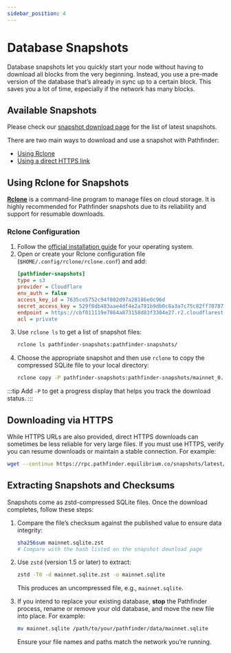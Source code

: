```yaml
---
sidebar_position: 4
---
```


# Database Snapshots

Database snapshots let you quickly start your node without having to download all blocks from the very beginning. Instead, you use a pre-made version of the database that’s already in sync up to a certain block. This saves you a lot of time, especially if the network has many blocks.

## Available Snapshots

Please check our [snapshot download page](https://rpc.pathfinder.equilibrium.co/snapshots/latest) for the list of latest snapshots.

There are two main ways to download and use a snapshot with Pathfinder:

* [Using Rclone](#using-rclone-for-snapshots)
* [Using a direct HTTPS link](#downloading-via-https)

## Using Rclone for Snapshots

[**Rclone**](https://rclone.org/) is a command-line program to manage files on cloud storage. It is highly recommended for Pathfinder snapshots due to its reliability and support for resumable downloads.

### Rclone Configuration

1. Follow the [official installation guide](https://rclone.org/install/) for your operating system.
2. Open or create your Rclone configuration file (`$HOME/.config/rclone/rclone.conf`) and add:
   ```ini
   [pathfinder-snapshots]
   type = s3
   provider = Cloudflare
   env_auth = false
   access_key_id = 7635ce5752c94f802d97a28186e0c96d
   secret_access_key = 529f8db483aae4df4e2a781b9db0c8a3a7c75c82ff70787ba2620310791c7821
   endpoint = https://cbf011119e7864a873158d83f3304e27.r2.cloudflarestorage.com
   acl = private
   ```
3. Use `rclone ls` to get a list of snapshot files:
   ```bash
   rclone ls pathfinder-snapshots:pathfinder-snapshots/
   ```
3. Choose the appropriate snapshot and then use `rclone` to copy the compressed SQLite file to your local directory:
   ```bash
   rclone copy -P pathfinder-snapshots:pathfinder-snapshots/mainnet_0.18.0_1674344.sqlite.zst .
   ```

:::tip 
Add `-P` to get a progress display that helps you track the download status.
:::

## Downloading via HTTPS

While HTTPS URLs are also provided, direct HTTPS downloads can sometimes be less reliable for very large files. If you must use HTTPS, verify you can resume downloads or maintain a stable connection. For example:

```bash
wget --continue https://rpc.pathfinder.equilibrium.co/snapshots/latest/mainnet.sqlite.zst
```

## Extracting Snapshots and Checksums

Snapshots come as zstd-compressed SQLite files. Once the download completes, follow these steps:

1. Compare the file’s checksum against the published value to ensure data integrity:
   ```bash
   sha256sum mainnet.sqlite.zst
   # Compare with the hash listed on the snapshot download page
   ```
2. Use `zstd` (version 1.5 or later) to extract:
   ```bash
   zstd -T0 -d mainnet.sqlite.zst -o mainnet.sqlite
   ```
   This produces an uncompressed file, e.g., `mainnet.sqlite`.

3. If you intend to replace your existing database, **stop** the Pathfinder process, rename or remove your old database, and move the new file into place. For example:
   ```bash
   mv mainnet.sqlite /path/to/your/pathfinder/data/mainnet.sqlite
   ```
   Ensure your file names and paths match the network you’re running.
